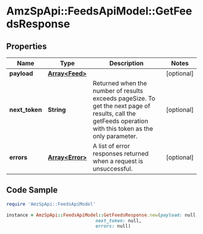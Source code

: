 # AmzSpApi::FeedsApiModel::GetFeedsResponse

## Properties

Name | Type | Description | Notes
------------ | ------------- | ------------- | -------------
**payload** | [**Array&lt;Feed&gt;**](Feed.md) |  | [optional] 
**next_token** | **String** | Returned when the number of results exceeds pageSize. To get the next page of results, call the getFeeds operation with this token as the only parameter. | [optional] 
**errors** | [**Array&lt;Error&gt;**](Error.md) | A list of error responses returned when a request is unsuccessful. | [optional] 

## Code Sample

```ruby
require 'AmzSpApi::FeedsApiModel'

instance = AmzSpApi::FeedsApiModel::GetFeedsResponse.new(payload: null,
                                 next_token: null,
                                 errors: null)
```


